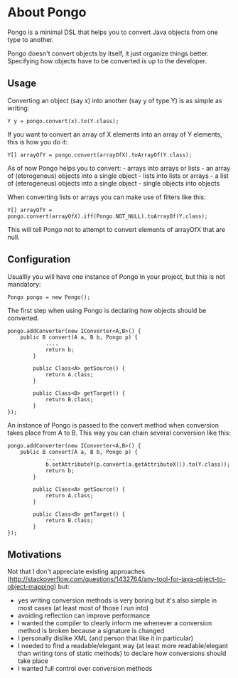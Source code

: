 About Pongo
===========

Pongo is a minimal DSL that helps you to convert Java objects from one type to another.

Pongo doesn't convert objects by itself, it just organize things better.
Specifying how objects have to be converted is up to the developer.

Usage
-----
Converting an object (say x) into another (say y of type Y) is as simple as writing:

    Y y = pongo.convert(x).to(Y.class);

If you want to convert an array of X elements into an array of Y elements, this is how you do it:

    Y[] arrayOfY = pongo.convert(arrayOfX).toArrayOf(Y.class);

As of now Pongo helps you to convert:
    - arrays into arrays or lists
    - an array of (eterogeneus) objects into a single object
    - lists into lists or arrays
    - a list of (eterogeneus) objects into a single object
    - single objects into objects

When converting lists or arrays you can make use of filters like this:

    Y[] arrayOfY = pongo.convert(arrayOfX).iff(Pongo.NOT_NULL).toArrayOf(Y.class);

This will tell Pongo not to attempt to convert elements of arrayOfX that are null.

Configuration
-------------
Usuallly you will have one instance of Pongo in your project, but this is not mandatory:

    Pongo pongo = new Pongo();

The first step when using Pongo is declaring how objects should be converted.

    pongo.addConverter(new IConverter<A,B>() {
        public B convert(A a, B b, Pongo p) {
                ....
                return b;
            }

            public Class<A> getSource() {
                return A.class;
            }

            public Class<B> getTarget() {
                return B.class;
            }
    });

An instance of Pongo is passed to the convert method when conversion takes place from A to B.
This way you can chain several conversion like this:

    pongo.addConverter(new IConverter<A,B>() {
        public B convert(A a, B b, Pongo p) {
                ...
                b.setAttributeY(p.convert(a.getAttributeX()).to(Y.class));
                return b;
            }

            public Class<A> getSource() {
                return A.class;
            }

            public Class<B> getTarget() {
                return B.class;
            }
    });

Motivations
-----------
Not that I don't appreciate existing approaches (http://stackoverflow.com/questions/1432764/any-tool-for-java-object-to-object-mapping) but:

- yes writing conversion methods is very boring but it's also simple in most cases (at least most of those I run into)
- avoiding reflection can improve performance
- I wanted the compiler to clearly inform me whenever a conversion method is broken because a signature is changed
- I personally dislike XML (and person that like it in particular)
- I needed to find a readable/elegant way (at least more readable/elegant than writing tons of static methods) to declare how conversions should take place
- I wanted full control over conversion methods



